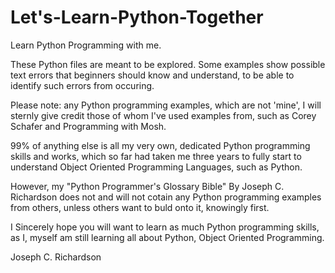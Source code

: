 # Let's-Learn-Python-Together
Learn Python Programming with me.

These Python files are meant to be explored. Some examples show possible text errors that beginners should know and understand,
to be able to identify such errors from occuring.

Please note: any Python programming examples, which are not 'mine', I will sternly give credit those of whom I've used examples from,
such as Corey Schafer and Programming with Mosh.

99% of anything else is all my very own, dedicated Python programming skills and works, which so far had taken me three years to fully start to understand
Object Oriented Programming Languages, such as Python.

However, my "Python Programmer's Glossary Bible" By Joseph C. Richardson does not and will not cotain any Python programming examples from others, unless
others want to buld onto it, knowingly first.

I Sincerely hope you will want to learn as much Python programming skills, as I, myself am still learning all about Python, Object Oriented Programming.

Joseph C. Richardson
